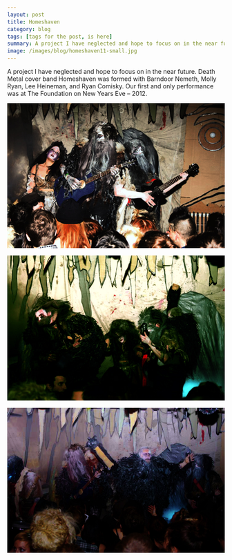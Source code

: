 ```yaml
---
layout: post
title: Homeshaven
category: blog
tags: [tags for the post, is here]
summary: A project I have neglected and hope to focus on in the near future. Death Metal cover band Homeshaven was formed with Barndoor Nemeth, Molly Ryan, Lee Heineman, and Ryan Comisky. Our first and only performance was at The Foundation on New Years Eve – 2012.
image: /images/blog/homeshaven11-small.jpg
---
```


A project I have neglected and hope to focus on in the near future. Death Metal cover band Homeshaven was formed with Barndoor Nemeth, Molly Ryan, Lee Heineman, and Ryan Comisky. Our first and only performance was at The Foundation on New Years Eve – 2012.

![homeshaven](../images/blog/homeshaven51.jpg "homeshaven")

![homeshaven](../images/blog/homeshaven41.jpg "homeshaven")

![homeshaven](../images/blog/homeshaven11.jpg "homeshaven")